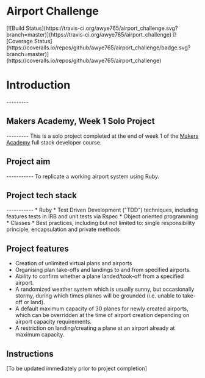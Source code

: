 <h1>Airport Challenge</h1>
[![Build Status](https://travis-ci.org/awye765/airport_challenge.svg?branch=master)](https://travis-ci.org/awye765/airport_challenge)
[![Coverage Status](https://coveralls.io/repos/github/awye765/airport_challenge/badge.svg?branch=master)](https://coveralls.io/repos/github/awye765/airport_challenge)

<h1>Introduction</h1>
---------
<h2>Makers Academy, Week 1 Solo Project</h2>
---------
This is a solo project completed at the end of week 1 of the <a href="http://www.makersacademy.com/">Makers Academy</a> full stack developer course.   

<h2>Project aim</h2>
-----------
To replicate a working airport system using Ruby.  

<h2>Project tech stack</h2>
-----------
* Ruby
* Test Driven Development ("TDD") techniques, including features tests in IRB and unit tests via Rspec
* Object oriented programming
* Classes
* Best practices, including but not limited to: single responsibility principle, encapsulation and private methods

Project features
-----------
* Creation of unlimited virtual plans and airports
* Organising plan take-offs and landings to and from specified airports.
* Ability to confirm whether a plane landed/took-off from a specified airport.
* A randomized weather system which is usually sunny, but occasionally stormy, during which times planes will be grounded (i.e. unable to take-off or land).
* A default maximum capacity of 30 planes for newly created airports, which can be overridden at the time of airport creation depending on airport capacity requirements.
* A restriction on landing/creating a plane at an airport already at maximum capacity.

Instructions
---------
[To be updated immediately prior to project completion]
